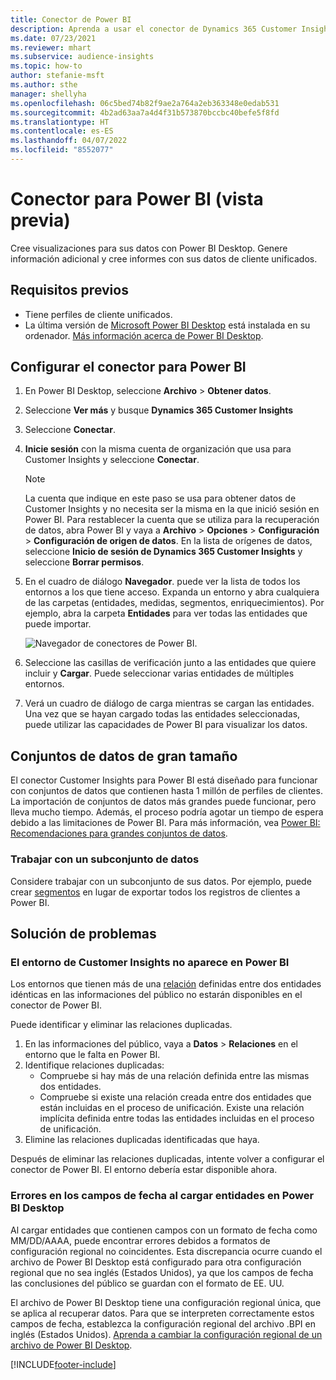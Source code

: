 ```yaml
---
title: Conector de Power BI
description: Aprenda a usar el conector de Dynamics 365 Customer Insights en Power BI.
ms.date: 07/23/2021
ms.reviewer: mhart
ms.subservice: audience-insights
ms.topic: how-to
author: stefanie-msft
ms.author: sthe
manager: shellyha
ms.openlocfilehash: 06c5bed74b82f9ae2a764a2eb363348e0edab531
ms.sourcegitcommit: 4b2ad63aa7a4d4f31b573870bccbc40befe5f8fd
ms.translationtype: HT
ms.contentlocale: es-ES
ms.lasthandoff: 04/07/2022
ms.locfileid: "8552077"
---
```

# <a name="connector-for-power-bi-preview"></a>Conector para Power BI (vista previa)

Cree visualizaciones para sus datos con Power BI Desktop. Genere información adicional y cree informes con sus datos de cliente unificados.

## <a name="prerequisites"></a>Requisitos previos

- Tiene perfiles de cliente unificados.
- La última versión de [Microsoft Power BI Desktop](https://powerbi.microsoft.com/desktop/) está instalada en su ordenador. [Más información acerca de Power BI Desktop](/power-bi/desktop-what-is-desktop).

## <a name="configure-the-connector-for-power-bi"></a>Configurar el conector para Power BI

1. En Power BI Desktop, seleccione **Archivo** > **Obtener datos**.

1. Seleccione **Ver más** y busque **Dynamics 365 Customer Insights**

1. Seleccione **Conectar**.

1. **Inicie sesión** con la misma cuenta de organización que usa para Customer Insights y seleccione **Conectar**.
   > [!NOTE]
   > La cuenta que indique en este paso se usa para obtener datos de Customer Insights y no necesita ser la misma en la que inició sesión en Power BI. Para restablecer la cuenta que se utiliza para la recuperación de datos, abra Power BI y vaya a **Archivo** > **Opciones** > **Configuración** > **Configuración de origen de datos**. En la lista de orígenes de datos, seleccione **Inicio de sesión de Dynamics 365 Customer Insights** y seleccione **Borrar permisos**.  

1. En el cuadro de diálogo **Navegador**. puede ver la lista de todos los entornos a los que tiene acceso. Expanda un entorno y abra cualquiera de las carpetas (entidades, medidas, segmentos, enriquecimientos). Por ejemplo, abra la carpeta **Entidades** para ver todas las entidades que puede importar.

   ![Navegador de conectores de Power BI.](media/power-bi-navigator.png "Navegador de conectores de Power BI")

1. Seleccione las casillas de verificación junto a las entidades que quiere incluir y **Cargar**. Puede seleccionar varias entidades de múltiples entornos.

1. Verá un cuadro de diálogo de carga mientras se cargan las entidades. Una vez que se hayan cargado todas las entidades seleccionadas, puede utilizar las capacidades de Power BI para visualizar los datos.

## <a name="large-data-sets"></a>Conjuntos de datos de gran tamaño

El conector Customer Insights para Power BI está diseñado para funcionar con conjuntos de datos que contienen hasta 1 millón de perfiles de clientes. La importación de conjuntos de datos más grandes puede funcionar, pero lleva mucho tiempo. Además, el proceso podría agotar un tiempo de espera debido a las limitaciones de Power BI. Para más información, vea [Power BI: Recomendaciones para grandes conjuntos de datos](/power-bi/admin/service-premium-what-is#large-datasets). 

### <a name="work-with-a-subset-of-data"></a>Trabajar con un subconjunto de datos

Considere trabajar con un subconjunto de sus datos. Por ejemplo, puede crear [segmentos](segments.md) en lugar de exportar todos los registros de clientes a Power BI.

## <a name="troubleshooting"></a>Solución de problemas

### <a name="customer-insights-environment-doesnt-show-in-power-bi"></a>El entorno de Customer Insights no aparece en Power BI

Los entornos que tienen más de una [relación](relationships.md) definidas entre dos entidades idénticas en las informaciones del público no estarán disponibles en el conector de Power BI.

Puede identificar y eliminar las relaciones duplicadas.

1. En las informaciones del público, vaya a **Datos** > **Relaciones** en el entorno que le falta en Power BI.
2. Identifique relaciones duplicadas:
   - Compruebe si hay más de una relación definida entre las mismas dos entidades.
   - Compruebe si existe una relación creada entre dos entidades que están incluidas en el proceso de unificación. Existe una relación implícita definida entre todas las entidades incluidas en el proceso de unificación.
3. Elimine las relaciones duplicadas identificadas que haya.

Después de eliminar las relaciones duplicadas, intente volver a configurar el conector de Power BI. El entorno debería estar disponible ahora.

### <a name="errors-on-date-fields-when-loading-entities-in-power-bi-desktop"></a>Errores en los campos de fecha al cargar entidades en Power BI Desktop

Al cargar entidades que contienen campos con un formato de fecha como MM/DD/AAAA, puede encontrar errores debidos a formatos de configuración regional no coincidentes. Esta discrepancia ocurre cuando el archivo de Power BI Desktop está configurado para otra configuración regional que no sea inglés (Estados Unidos), ya que los campos de fecha las conclusiones del público se guardan con el formato de EE. UU.

El archivo de Power BI Desktop tiene una configuración regional única, que se aplica al recuperar datos. Para que se interpreten correctamente estos campos de fecha, establezca la configuración regional del archivo .BPI en inglés (Estados Unidos). [Aprenda a cambiar la configuración regional de un archivo de Power BI Desktop](/power-bi/fundamentals/supported-languages-countries-regions#choose-the-language-or-locale-of-power-bi-desktop).

[!INCLUDE[footer-include](../includes/footer-banner.md)]

